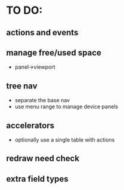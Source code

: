 # TO DO:

## actions and events

## manage free/used space

- panel->viewport

## tree nav

- separate the base nav
- use menu range to manage device panels

## accelerators

- optionally use a single table with actions

## redraw need check

## extra field types
